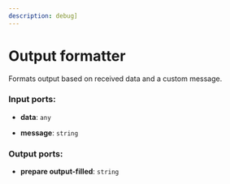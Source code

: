 ```yaml
---
description: debug]
---
```


# Output formatter

Formats output based on received data and a custom message.

### Input ports:

* __data__: `any`


* __message__: `string`

### Output ports:

* __prepare output-filled__: `string`

